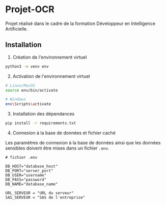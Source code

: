 # Projet-OCR
Projet réalisé dans le cadre de la formation Développeur en Intelligence Artificielle.


## Installation

1.  Création de l'environnement virtuel

```bash
python3 -m venv env
```

2. Activation de l'environnement virtuel

```bash
# Linux/MacOS
source env/bin/activate

# Windows
env\Scripts\activate
```

3. Installation des dépendances

```bash
pip install -r requirements.txt
```

4. Connexion à la base de données et fichier caché

Les paramètres de connexion à la base de données ainsi que les données sensibles doivent être mises dans un fichier ```.env```.

```
# fichier .env

DB_HOST="database_host"
DB_PORT="server_port"
DB_USER="username"
DB_PASS="password"
DB_NAME="database_name"

URL_SERVEUR = "URL du serveur"
SAS_SERVEUR = "SAS de l'entreprise"